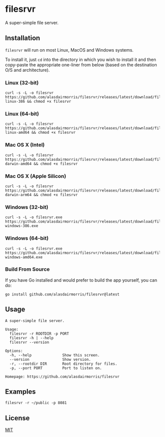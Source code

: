 # filesrvr

A super-simple file server.

## Installation

`filesrvr` will run on most Linux, MacOS and Windows systems.

To install it, just `cd` into the directory in which you wish to install it and then copy-paste the appropriate one-liner from below (based on the destination O/S and architecture).

### Linux (32-bit)

```
curl -s -L -o filesrvr https://github.com/alasdairmorris/filesrvr/releases/latest/download/filesrvr-linux-386 && chmod +x filesrvr
```

### Linux (64-bit)

```
curl -s -L -o filesrvr https://github.com/alasdairmorris/filesrvr/releases/latest/download/filesrvr-linux-amd64 && chmod +x filesrvr
```

### Mac OS X (Intel)

```
curl -s -L -o filesrvr https://github.com/alasdairmorris/filesrvr/releases/latest/download/filesrvr-darwin-amd64 && chmod +x filesrvr
```

### Mac OS X (Apple Silicon)

```
curl -s -L -o filesrvr https://github.com/alasdairmorris/filesrvr/releases/latest/download/filesrvr-darwin-arm64 && chmod +x filesrvr
```

### Windows (32-bit)

```
curl -s -L -o filesrvr.exe https://github.com/alasdairmorris/filesrvr/releases/latest/download/filesrvr-windows-386.exe
```

### Windows (64-bit)

```
curl -s -L -o filesrvr.exe https://github.com/alasdairmorris/filesrvr/releases/latest/download/filesrvr-windows-amd64.exe
```


### Build From Source

If you have Go installed and would prefer to build the app yourself, you can do:

```
go install github.com/alasdairmorris/filesrvr@latest
```


## Usage

```
A super-simple file server.

Usage:
  filesrvr -r ROOTDIR -p PORT
  filesrvr -h | --help
  filesrvr --version

Options:
  -h, --help              Show this screen.
  --version               Show version.
  -r, --rootdir DIR       Root directory for files.
  -p, --port PORT         Port to listen on.

Homepage: https://github.com/alasdairmorris/filesrvr
```

## Examples

```
filesrvr -r ~/public -p 8081
```

## License

[MIT](LICENSE)

